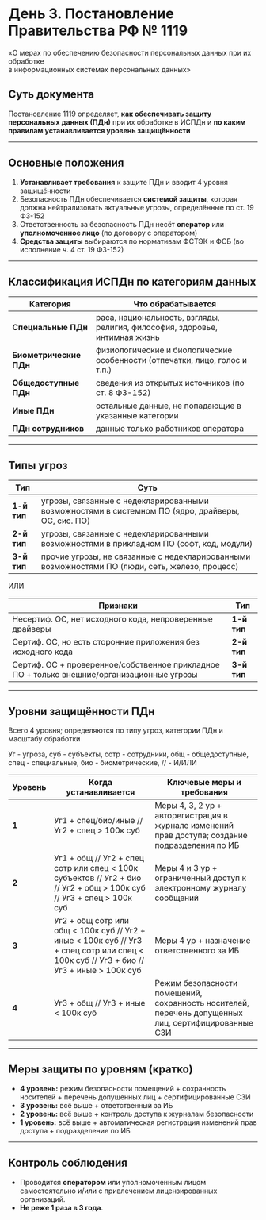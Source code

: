 # День 3. Постановление Правительства РФ № 1119  
«О мерах по обеспечению безопасности персональных данных при их обработке  
в информационных системах персональных данных»

## Суть документа
Постановление 1119 определяет, **как обеспечивать защиту персональных данных (ПДн)** при их обработке в ИСПДн и **по каким правилам устанавливается уровень защищённости**

---

## Основные положения

1. **Устанавливает требования** к защите ПДн и вводит 4 уровня защищённости
2. Безопасность ПДн обеспечивается **системой защиты**, которая должна нейтрализовать актуальные угрозы, определённые по ст. 19 ФЗ-152
3. Ответственность за безопасность ПДн несёт **оператор** или **уполномоченное лицо** (по договору с оператором)
4. **Средства защиты** выбираются по нормативам ФСТЭК и ФСБ (во исполнение ч. 4 ст. 19 ФЗ-152)

---

## Классификация ИСПДн по категориям данных

| Категория | Что обрабатывается |
|------------|--------------------|
| **Специальные ПДн** | раса, национальность, взгляды, религия, философия, здоровье, интимная жизнь |
| **Биометрические ПДн** | физиологические и биологические особенности (отпечатки, лицо, голос и т.п.) |
| **Общедоступные ПДн** | сведения из открытых источников (по ст. 8 ФЗ-152) |
| **Иные ПДн** | остальные данные, не попадающие в указанные категории |
| **ПДн сотрудников** | данные только работников оператора |

---

## Типы угроз

| Тип | Суть |
|------|------|
| **1-й тип** | угрозы, связанные с недекларированными возможностями в системном ПО (ядро, драйверы, ОС, сис. ПО) |
| **2-й тип** | угрозы, связанные с недекларированными возможностями в прикладном ПО (софт, код, модули) |
| **3-й тип** | прочие угрозы, не связанные с недекларированными возможностями ПО (люди, сеть, железо, процесс) |

ИЛИ

| Признаки | Тип |
|------|------|
| Несертиф. ОС, нет исходного кода, непроверенные драйверы | **1-й тип** |
| Сертиф. ОС, но есть сторонние приложения без исходного кода | **2-й тип** |
| Сертиф. ОС + проверенное/собственное прикладное ПО + только внешние/организационные угрозы | **3-й тип** |
---

## Уровни защищённости ПДн

Всего 4 уровня; определяются по типу угроз, категории ПДн и масштабу обработки

Уг - угроза, суб - субъекты, сотр - сотрудники, общ - общедоступные, спец - специальные, био - биометрические, // - И/ИЛИ

| Уровень | Когда устанавливается | Ключевые меры и требования |
|----------|----------------------|-----------------------------|
| **1** | Уг1 + спец/био/иные // Уг2 + спец > 100к суб | Меры 4, 3, 2 ур + авторегистрация в журнале изменений прав доступа; создание подразделения по ИБ |
| **2** | Уг1 + общ // Уг2 + спец сотр или спец < 100к субъектов // Уг2 + био // Уг2 + общ > 100к суб // Уг3 + спец > 100к суб | Меры 4 и 3 ур + ограниченный доступ к электронному журналу сообщений |
| **3** | Уг2 + общ сотр или общ < 100к суб // Уг2 + иные < 100к суб // Уг3 + спец сотр или спец < 100к суб // Уг3 + био // Уг3 + иные > 100к суб | Меры 4 ур + назначение ответственного за ИБ |
| **4** | Уг3 + общ // Уг3 + иные < 100к суб | Режим безопасности помещений, сохранность носителей, перечень допущенных лиц, сертифицированные СЗИ |

---

## Меры защиты по уровням (кратко)

- **4 уровень:** режим безопасности помещений + сохранность носителей + перечень допущенных лиц + сертифицированные СЗИ 
- **3 уровень:** всё выше + ответственный за ИБ
- **2 уровень:** всё выше + контроль доступа к журналам безопасности
- **1 уровень:** всё выше + автоматическая регистрация изменений прав доступа + подразделение по ИБ

---

## Контроль соблюдения
- Проводится **оператором** или уполномоченным лицом самостоятельно и/или с привлечением лицензированных организаций.  
- **Не реже 1 раза в 3 года**.  


